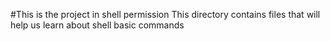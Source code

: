 #This is the project in shell permission
This directory contains files that will help us learn about shell basic commands
